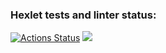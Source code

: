 ### Hexlet tests and linter status:
[![Actions Status](https://github.com/alulsh1/php-project-45/workflows/hexlet-check/badge.svg)](https://github.com/alulsh1/php-project-45/actions)
<a href="https://codeclimate.com/github/alulsh1/php-project-45/maintainability"><img src="https://api.codeclimate.com/v1/badges/75c163f97438929e1dda/maintainability" /></a>